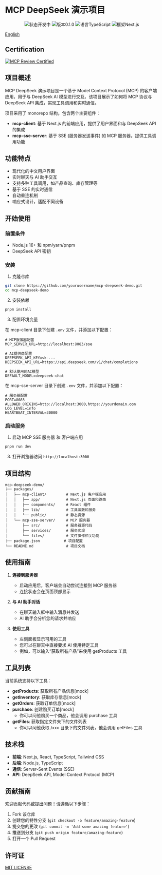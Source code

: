 # MCP DeepSeek 演示项目

<p align="center">
  <img src="https://img.shields.io/badge/状态-开发中-blue" alt="状态开发中">
  <img src="https://img.shields.io/badge/版本-0.1.0-green" alt="版本0.1.0">
  <img src="https://img.shields.io/badge/语言-TypeScript-blue" alt="语言TypeScript">
  <img src="https://img.shields.io/badge/框架-Next.js-black" alt="框架Next.js">
</p>

[English](.README.md)

## Certification  

[![MCP Review Certified](https://img.shields.io/badge/MCP_Review-Certified-green)](https://mcpreview.com)  


## 项目概述

MCP DeepSeek 演示项目是一个基于 Model Context Protocol (MCP) 的客户端应用，用于与 DeepSeek AI 模型进行交互。该项目展示了如何将 MCP 协议与 DeepSeek API 集成，实现工具调用和实时通信。

项目采用了 monorepo 结构，包含两个主要组件：

- **mcp-client**: 基于 Next.js 的前端应用，提供了用户界面和与 DeepSeek API 的集成
- **mcp-sse-server**: 基于 SSE (服务器发送事件) 的 MCP 服务器，提供工具调用功能

## 功能特点

- 现代化的中文用户界面
- 实时聊天与 AI 助手交互
- 支持多种工具调用，如产品查询、库存管理等
- 基于 SSE 的实时通信
- 自动重连机制
- 响应式设计，适配不同设备

## 开始使用

### 前置条件

- Node.js 16+ 和 npm/yarn/pnpm
- DeepSeek API 密钥

### 安装

1. 克隆仓库

```bash
git clone https://github.com/yourusername/mcp-deepseek-demo.git
cd mcp-deepseek-demo
```

2. 安装依赖

```bash
pnpm install
```

3. 配置环境变量

在 mcp-client 目录下创建 `.env` 文件，并添加以下配置：

```
# MCP服务器配置
MCP_SERVER_URL=http://localhost:8083/sse

# AI提供商配置
DEEPSEEK_API_KEY=sk-...
DEEPSEEK_API_URL=https://api.deepseek.com/v1/chat/completions

# 默认使用的AI模型
DEFAULT_MODEL=deepseek-chat
```

在 mcp-sse-server 目录下创建 `.env` 文件，并添加以下配置：

```
# 服务器配置
PORT=8083
ALLOWED_ORIGINS=http://localhost:3000,https://yourdomain.com
LOG_LEVEL=info
HEARTBEAT_INTERVAL=30000
```

### 启动服务

1. 启动 MCP SSE 服务器 和 客户端应用

```bash
pnpm run dev
```

3. 打开浏览器访问 `http://localhost:3000`

## 项目结构

```
mcp-deepseek-demo/
├── packages/
│   ├── mcp-client/         # Next.js 客户端应用
│   │   ├── app/            # Next.js 页面和路由
│   │   ├── components/     # React 组件
│   │   ├── lib/            # 工具函数和服务
│   │   └── public/         # 静态资源
│   └── mcp-sse-server/     # MCP 服务器
│       ├── src/            # 服务器源代码
│       ├── services/       # 服务实现
│       └── files/          # 文件操作相关功能
├── package.json           # 项目配置
└── README.md               # 项目文档
```

## 使用指南

1. **连接到服务器**

   - 启动应用后，客户端会自动尝试连接到 MCP 服务器
   - 连接状态会在页面顶部显示

2. **与 AI 助手对话**

   - 在聊天输入框中输入消息并发送
   - AI 助手会分析您的请求并响应

3. **使用工具**
   - 左侧面板显示可用的工具
   - 您可以在聊天中直接要求 AI 使用特定工具
   - 例如，可以输入“获取所有产品”来使用 getProducts 工具

## 工具列表

当前系统支持以下工具：

- **getProducts**: 获取所有产品信息[mock]
- **getInventory**: 获取库存信息[mock]
- **getOrders**: 获取订单信息[mock]
- **purchase**: 创建购买订单[mock]
  - 你可以问他购买一个商品，他会调用 purchase 工具
- **getFiles**: 获取指定文件夹下的文件列表
  - 你可以问他获取 /xxx 目录下的文件列表，他会调用 getFiles 工具

## 技术栈

- **前端**: Next.js, React, TypeScript, Tailwind CSS
- **后端**: Node.js, TypeScript
- **通信**: Server-Sent Events (SSE)
- **API**: DeepSeek API, Model Context Protocol (MCP)

## 贡献指南

欢迎贡献代码或提出问题！请遵循以下步骤：

1. Fork 该仓库
2. 创建您的特性分支 (`git checkout -b feature/amazing-feature`)
3. 提交您的更改 (`git commit -m 'Add some amazing feature'`)
4. 推送到分支 (`git push origin feature/amazing-feature`)
5. 打开一个 Pull Request

## 许可证

[MIT LICENSE](./LICENSE)

